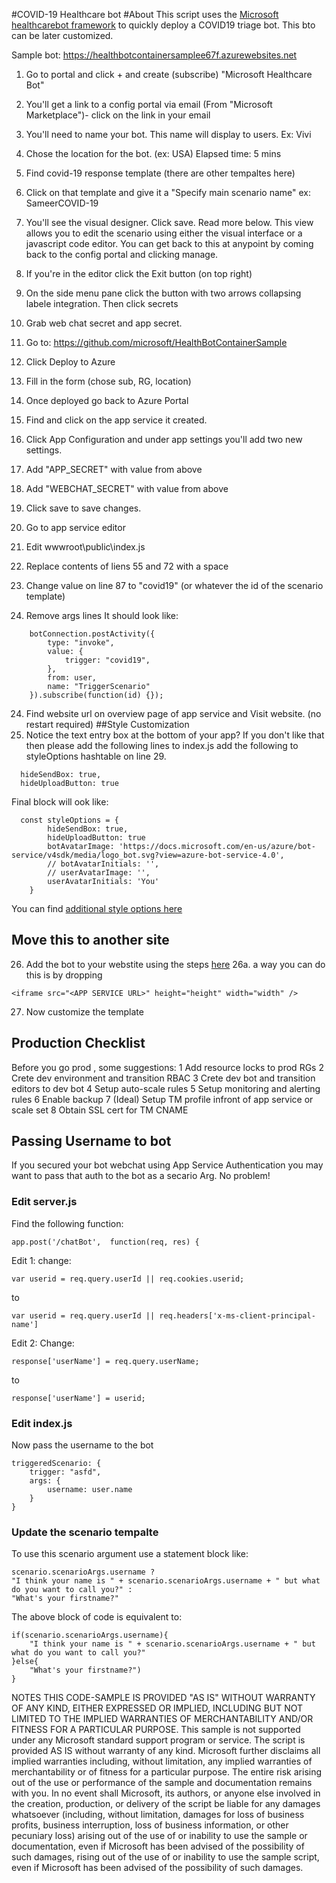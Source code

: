 #COVID-19 Healthcare bot
#About
This script uses the [Microsoft healthcarebot framework](https://github.com/microsoft/HealthBot-WebChat) to quickly deploy a COVID19 triage bot.  This bto can be later customized.

Sample bot: https://healthbotcontainersamplee67f.azurewebsites.net

1. Go to portal and click + and create (subscribe) "Microsoft Healthcare Bot"
2. You'll get a link to a config portal via email (From "Microsoft Marketplace")- click on the link in your email
3. You'll need to name your bot. This name will display to users. Ex: Vivi
4. Chose the location for the bot. (ex: USA)
Elapsed time: 5 mins
4. Find covid-19 response template (there are other tempaltes here)
5. Click on that template and give it a  "Specify main scenario name" ex: SameerCOVID-19
6.  You'll see the visual designer. Click save. Read more below.
This view allows you to edit the scenario using either the visual interface or a javascript code editor.  You can get back to this at anypoint by coming back to the config portal and clicking manage.

7. If you're in the editor click the Exit button (on top right)
8. On the side menu pane click the button with two arrows collapsing labele integration.  Then click secrets
9.  Grab web chat secret and app secret.
10. Go to: https://github.com/microsoft/HealthBotContainerSample
11. Click Deploy to Azure
12. Fill in the form (chose sub, RG, location)
13. Once deployed go back to Azure Portal
14. Find and click on the app service it created.
15. Click App Configuration and under app settings you'll add two new settings.
16. Add "APP_SECRET" with value from above
17. Add "WEBCHAT_SECRET" with value from above
18. Click save to save changes.
19. Go to app service editor
20. Edit wwwroot\public\index.js
21. Replace contents of liens 55 and 72 with a space
22. Change value on line 87 to "covid19" (or whatever the id of the scenario template)
23. Remove args lines
It should look like: 
~~~~
    botConnection.postActivity({
        type: "invoke",
        value: {
            trigger: "covid19",
        },
        from: user,
        name: "TriggerScenario"
    }).subscribe(function(id) {});
~~~~ 

24. Find website url on overview page of app service and Visit website.  (no restart required)
##Style Customization
25.  Notice the text entry box at the bottom of your app?  If you don't like that then please add the following lines to index.js add the following to styleOptions hashtable on line 29.  
~~~~
  hideSendBox: true,
  hideUploadButton: true
~~~~
Final block will ook like:
~~~
  const styleOptions = {
        hideSendBox: true,
        hideUploadButton: true
        botAvatarImage: 'https://docs.microsoft.com/en-us/azure/bot-service/v4sdk/media/logo_bot.svg?view=azure-bot-service-4.0',
        // botAvatarInitials: '',
        // userAvatarImage: '',
        userAvatarInitials: 'You'
    }
~~~
You can find [additional style options here](https://bisser.io/bot-framework-v4-webchat-styling-options/)

## Move this to another site
26. Add the bot to your webstite using the steps [here](https://github.com/microsoft/HealthBot-WebChat)
26a. a way you can do this is by dropping
~~~
<iframe src="<APP SERVICE URL>" height="height" width="width" />
~~~

27. Now customize the template

## Production Checklist
Before you go prod , some suggestions: 
1 Add resource locks to prod RGs
2 Crete dev environment and transition RBAC
3 Crete dev bot and transition editors to dev bot
4 Setup auto-scale rules
5 Setup monitoring and alerting rules
6 Enable backup
7 (Ideal) Setup TM profile infront of app service or scale set
8 Obtain SSL cert for TM CNAME


## Passing Username to bot
If you secured your bot webchat using App Service Authentication you may want to pass that auth to the bot as a secario Arg.  No problem!

### Edit server.js
Find the following function:
```
app.post('/chatBot',  function(req, res) {
```
Edit 1:
change:
```
var userid = req.query.userId || req.cookies.userid;
```
to
```
var userid = req.query.userId || req.headers['x-ms-client-principal-name']
```

Edit 2:
Change:
```
response['userName'] = req.query.userName;
```
to
```
response['userName'] = userid;
```

### Edit index.js
Now pass the username to the bot
```
triggeredScenario: {
    trigger: "asfd",
    args: {
        username: user.name
    }
}
```

### Update the scenario tempalte
To use this scenario argument use a statement block like:
```
scenario.scenarioArgs.username ?
"I think your name is " + scenario.scenarioArgs.username + " but what do you want to call you?" :
"What's your firstname?"
```
The above block of code is equivalent to:
```
if(scenario.scenarioArgs.username){
    "I think your name is " + scenario.scenarioArgs.username + " but what do you want to call you?" 
}else{
    "What's your firstname?")
}
```

NOTES THIS CODE-SAMPLE IS PROVIDED "AS IS" WITHOUT WARRANTY OF ANY KIND, EITHER EXPRESSED OR IMPLIED, INCLUDING BUT NOT LIMITED TO THE IMPLIED WARRANTIES OF MERCHANTABILITY AND/OR FITNESS FOR A PARTICULAR PURPOSE. This sample is not supported under any Microsoft standard support program or service. The script is provided AS IS without warranty of any kind. Microsoft further disclaims all implied warranties including, without limitation, any implied warranties of merchantability or of fitness for a particular purpose. The entire risk arising out of the use or performance of the sample and documentation remains with you. In no event shall Microsoft, its authors, or anyone else involved in the creation, production, or delivery of the script be liable for any damages whatsoever (including, without limitation, damages for loss of business profits, business interruption, loss of business information, or other pecuniary loss) arising out of the use of or inability to use the sample or documentation, even if Microsoft has been advised of the possibility of such damages, rising out of the use of or inability to use the sample script, even if Microsoft has been advised of the possibility of such damages.

